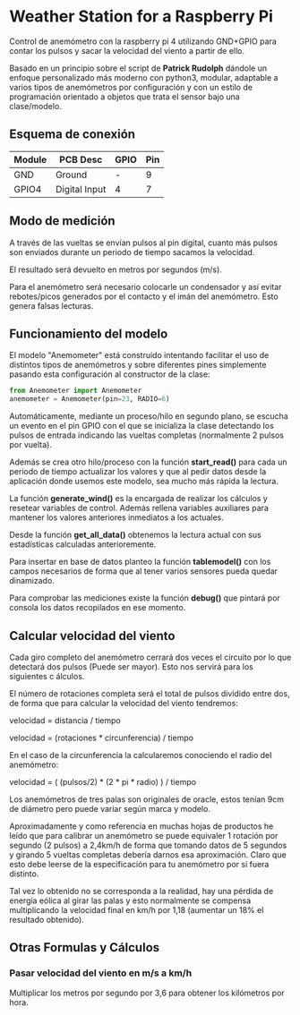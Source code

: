 # Weather Station for a Raspberry Pi

Control de anemómetro con la raspberry pi 4 utilizando GND+GPIO para contar los pulsos y sacar la velocidad del viento a partir de ello.

Basado en un principio sobre el script de **Patrick Rudolph** dándole un enfoque
personalizado más moderno con python3, modular, adaptable a varios tipos de
anemómetros por configuración y con un estilo de programación orientado a
objetos que trata el sensor bajo una clase/modelo.

## Esquema de conexión

| Module | PCB Desc | GPIO | Pin |
| ------- | ------- | ------- | ------- |
| GND | Ground | - | 9 |
| GPIO4 | Digital Input | 4 | 7 |

## Modo de medición

A través de las vueltas se envían pulsos al pin digital, cuanto más pulsos son
enviados durante un periodo de tiempo sacamos la velocidad.

El resultado será devuelto en metros por segundos (m/s).

Para el anemómetro será necesario colocarle un condensador y así evitar 
rebotes/picos generados por el contacto y el imán del anemómetro. Esto genera
falsas lecturas.

## Funcionamiento del modelo

El modelo "Anemometer" está construido intentando facilitar el uso de distintos
tipos de anemómetros y sobre diferentes pines simplemente pasando esta 
configuración al constructor de la clase:

```python
from Anemometer import Anemometer
anemometer = Anemometer(pin=23, RADIO=6)
``` 

Automáticamente, mediante un proceso/hilo en segundo plano, se escucha un evento
en el pin GPIO con el que se inicializa la clase detectando los pulsos de
entrada indicando las vueltas completas (normalmente 2 pulsos por vuelta).

Además se crea otro hilo/proceso con la función **start_read()** para cada un
periodo de tiempo actualizar los valores y que al pedir datos desde la 
aplicación donde usemos este modelo, sea mucho más rápida la lectura.

La función **generate_wind()** es la encargada de realizar los cálculos
y resetear variables de control. Además rellena variables auxiliares para 
mantener los valores anteriores inmediatos a los actuales.

Desde la función **get_all_data()** obtenemos la lectura actual con sus 
estadísticas calculadas anterioremente.

Para insertar en base de datos planteo la función **tablemodel()** con los 
campos necesarios de forma que al tener varios sensores pueda quedar
dinamizado. 

Para comprobar las mediciones existe la función **debug()** que pintará por 
consola los datos recopilados en ese momento.

## Calcular velocidad del viento

Cada giro completo del anemómetro cerrará dos veces el circuito por lo que
detectará dos pulsos (Puede ser mayor). Esto nos servirá para los siguientes c
álculos.

El número de rotaciones completa será el total de pulsos dividido entre dos, de
forma que para calcular la velocidad del viento tendremos:

velocidad = distancia / tiempo

velocidad = (rotaciones * circunferencia) / tiempo

En el caso de la circunferencia la calcularemos conociendo el radio del 
anemómetro:

velocidad = ( (pulsos/2) * (2 * pi * radio) ) / tiempo

Los anemómetros de tres palas son originales de oracle, estos tenían 9cm de 
diámetro pero puede variar según marca y modelo.

Aproximadamente y como referencia en muchas hojas de productos he leído que
para calibrar un anemómetro se puede equivaler 1 rotación por segundo (2 pulsos)
a 2,4km/h de forma que tomando datos de 5 segundos y girando 5 vueltas 
completas debería darnos esa aproximación. Claro que esto debe leerse de la 
especificación para tu anemómetro por si fuera distinto.

Tal vez lo obtenido no se corresponda a la realidad, hay una pérdida de energía
eólica al girar las palas y esto normalmente se compensa multiplicando la
velocidad final en km/h por 1,18 (aumentar un 18% el resultado obtenido).


## Otras Formulas y Cálculos

### Pasar velocidad del viento en m/s a km/h

Multiplicar los metros por segundo por 3,6 para obtener los kilómetros por hora.

